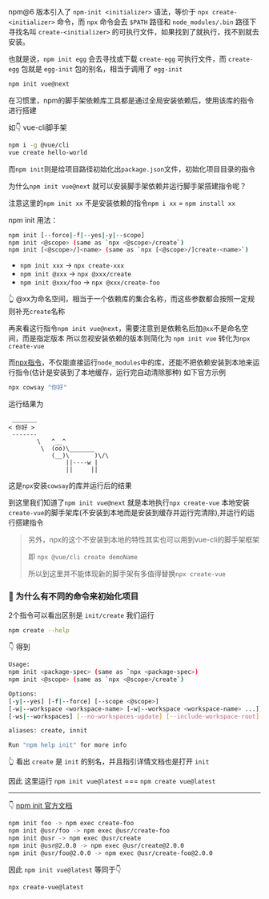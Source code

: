 npm@6 版本引入了 `npm-init <initializer>` 语法，等价于 `npx create-<initializer>` 命令，而 `npx` 命令会去 `$PATH` 路径和 `node_modules/.bin` 路径下寻找名叫 `create-<initializer>` 的可执行文件，如果找到了就执行，找不到就去安装。

也就是说，`npm init egg` 会去寻找或下载 `create-egg` 可执行文件，而 `create-egg` 包就是 `egg-init` 包的别名，相当于调用了 `egg-init` 

```bash
npm init vue@next
```

在习惯里，npm的脚手架依赖库工具都是通过全局安装依赖后，使用该库的指令进行搭建

如👇 vue-cli脚手架
```bash
npm i -g @vue/cli
vue create hello-world
```

而`npm init`则是给项目路径初始化出`package.json`文件，初始化项目目录的指令

为什么`npm init vue@next` 就可以安装脚手架依赖并运行脚手架搭建指令呢？

注意这里的`npm init xx` 不是安装依赖的指令`npm i xx` = `npm install xx`

npm init 用法：
```bash
npm init [--force|-f|--yes|-y|--scope]
npm init <@scope> (same as `npx <@scope>/create`)
npm init [<@scope>/]<name> (same as `npx [<@scope>/]create-<name>`)
```

- `npm init xxx` -> `npx create-xxx`
- `npm init @xxx` -> `npx @xxx/create`
- `npm init @xxx/foo` -> `npx @xxx/create-foo`

👆 @xx为命名空间，相当于一个依赖库的集合名称，而这些参数都会按照一定规则补充`create`名称

再来看这行指令`npm init vue@next`，需要注意到是依赖名后加`@xx`不是命名空间，而是指定版本
所以忽视安装依赖的版本则简化为 `npm init vue`
转化为`npx create-vue`

而[npx指令](http://nodejs.cn/learn/the-npx-nodejs-package-runner)，不仅能直接运行`node_modules`中的库，还能不把依赖安装到本地来运行指令(估计是安装到了本地缓存，运行完自动清除那种)
如下官方示例
```bash
npx cowsay "你好"
```
运行结果为
```
 _______
< 你好 >
 -------
        \   ^__^
         \  (oo)\_______
            (__)\       )\/\
                ||----w |
                ||     ||
```
这是`npx`安装`cowsay`的库并运行后的结果

到这里我们知道了`npm init vue@next`
就是本地执行`npx create-vue`
本地安装`create-vue`的脚手架库(不安装到本地而是安装到缓存并运行完清除),并运行的运行搭建指令

> 另外，npx的这个不安装到本地的特性其实也可以用到vue-cli的脚手架框架
> 
> 即 `npx @vue/cli create demoName`
> 
> 所以到这里并不能体现新的脚手架有多值得替换`npx create-vue`



### 🤔 为什么有不同的命令来初始化项目

2个指令可以看出区别是 `init/create`
我们运行
```bash
npm create --help
```
👇 得到
```bash
Usage:
npm init <package-spec> (same as `npx <package-spec>)
npm init <@scope> (same as `npx <@scope>/create`)

Options:
[-y|--yes] [-f|--force] [--scope <@scope>]
[-w|--workspace <workspace-name> [-w|--workspace <workspace-name> ...]]
[-ws|--workspaces] [--no-workspaces-update] [--include-workspace-root]

aliases: create, innit

Run "npm help init" for more info
```
👆 看出 `create` 是 `init` 的别名，并且指引详情文档也是打开 `init`

因此 这里运行 `npm init vue@latest` === `npm create vue@latest`

---

👇 [npm init 官方文档](https://docs.npmjs.com/cli/v8/commands/npm-init)
```bash
npm init foo -> npm exec create-foo
npm init @usr/foo -> npm exec @usr/create-foo
npm init @usr -> npm exec @usr/create
npm init @usr@2.0.0 -> npm exec @usr/create@2.0.0
npm init @usr/foo@2.0.0 -> npm exec @usr/create-foo@2.0.0
```

因此 `npm init vue@latest` 等同于👇
```bash
npx create-vue@latest
```